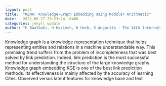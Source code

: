 ```yaml
---
layout: post
title:  "KEMA: Knowledge-Graph Embedding Using Modular Arithmetic"
date:   2022-06-27 23:23:24 -0400
categories: jekyll update
author: "H Baalbaki, H Hazimeh, H Harb, R Angarita - The 34th International Conference on , 2022"
---
```

Knowledge graph is a knowledge representation technique that helps representing entities and relations in a machine understandable way. This promising trend suffers from the problem of incompleteness that was best solved by link prediction. Indeed, link prediction is the most successful method for understanding the structure of the large knowledge graphs. Knowledge graph embedding KGE is one of the best link prediction methods. Its effectiveness is mainly affected by the accuracy of learning 
Cites: Observed versus latent features for knowledge base and text
